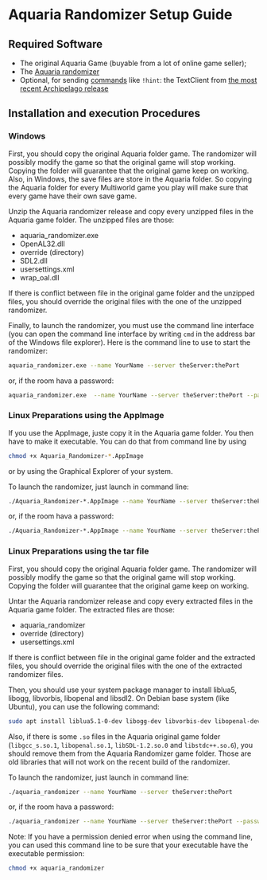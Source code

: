 # Aquaria Randomizer Setup Guide

## Required Software

- The original Aquaria Game (buyable from a lot of online game seller);
- The [Aquaria randomizer](https://github.com/tioui/Aquaria_Randomizer/releases)
- Optional, for sending [commands](/tutorial/Archipelago/commands/en) like `!hint`: the TextClient from [the most recent Archipelago release](https://github.com/ArchipelagoMW/Archipelago/releases)

## Installation and execution Procedures

### Windows

First, you should copy the original Aquaria folder game. The randomizer will possibly modify the game so that
the original game will stop working. Copying the folder will guarantee that the original game keep on working.
Also, in Windows, the save files are store in the Aquaria folder. So copying the Aquaria folder for every Multiworld
game you play will make sure that every game have their own save game.

Unzip the Aquaria randomizer release and copy every unzipped files in the Aquaria game folder. The unzipped files
are those:
- aquaria_randomizer.exe
- OpenAL32.dll
- override (directory)
- SDL2.dll
- usersettings.xml
- wrap_oal.dll

If there is conflict between file in the original game folder and the unzipped files, you should override
the original files with the one of the unzipped randomizer.

Finally, to launch the randomizer, you must use the command line interface (you can open the command line interface
by writing `cmd` in the address bar of the Windows file explorer). Here is the command line to use to start the
randomizer:

```bash
aquaria_randomizer.exe --name YourName --server theServer:thePort
```

or, if the room hava a password:

```bash
aquaria_randomizer.exe  --name YourName --server theServer:thePort --password thePassword
```

### Linux Preparations using the AppImage

If you use the AppImage, juste copy it in the Aquaria game folder. You then have to make it executable. You
can do that from command line by using 

```bash
chmod +x Aquaria_Randomizer-*.AppImage
```

or by using the Graphical Explorer of your system.

To launch the randomizer, just launch in command line:

```bash
./Aquaria_Randomizer-*.AppImage --name YourName --server theServer:thePort
```

or, if the room hava a password:

```bash
./Aquaria_Randomizer-*.AppImage --name YourName --server theServer:thePort --password thePassword
```

### Linux Preparations using the tar file

First, you should copy the original Aquaria folder game. The randomizer will possibly modify the game so that
the original game will stop working. Copying the folder will guarantee that the original game keep on working.

Untar the Aquaria randomizer release and copy every extracted files in the Aquaria game folder. The extracted
files are those:
- aquaria_randomizer
- override (directory)
- usersettings.xml

If there is conflict between file in the original game folder and the extracted files, you should override
the original files with the one of the extracted randomizer files.

Then, you should use your system package manager to install liblua5, libogg, libvorbis, libopenal and libsdl2.
On Debian base system (like Ubuntu), you can use the following command:

```bash
sudo apt install liblua5.1-0-dev libogg-dev libvorbis-dev libopenal-dev libsdl2-dev
```

Also, if there is some `.so` files in the Aquaria original game folder (`libgcc_s.so.1`, `libopenal.so.1`,
`libSDL-1.2.so.0` and `libstdc++.so.6`), you should remove them from the Aquaria Randomizer game folder. Those are
old libraries that will not work on the recent build of the randomizer.

To launch the randomizer, just launch in command line:

```bash
./aquaria_randomizer --name YourName --server theServer:thePort
```

or, if the room hava a password:

```bash
./aquaria_randomizer --name YourName --server theServer:thePort --password thePassword
```

Note: If you have a permission denied error when using the command line, you can used this command line to be
sure that your executable have the executable permission:

```bash
chmod +x aquaria_randomizer
```
